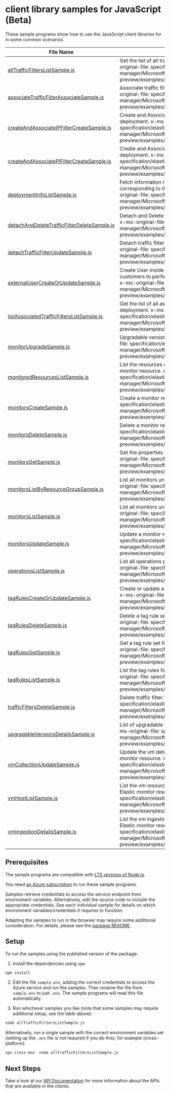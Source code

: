 # client library samples for JavaScript (Beta)

These sample programs show how to use the JavaScript client libraries for in some common scenarios.

| **File Name**                                                                           | **Description**                                                                                                                                                                                                                                          |
| --------------------------------------------------------------------------------------- | -------------------------------------------------------------------------------------------------------------------------------------------------------------------------------------------------------------------------------------------------------- |
| [allTrafficFiltersListSample.js][alltrafficfilterslistsample]                           | Get the list of all traffic filters for the account. x-ms-original-file: specification/elastic/resource-manager/Microsoft.Elastic/preview/2022-07-01-preview/examples/AllTrafficFilters_list.json                                                        |
| [associateTrafficFilterAssociateSample.js][associatetrafficfilterassociatesample]       | Associate traffic filter for the given deployment. x-ms-original-file: specification/elastic/resource-manager/Microsoft.Elastic/preview/2022-07-01-preview/examples/AssociateTrafficFilter_Update.json                                                   |
| [createAndAssociateIPFilterCreateSample.js][createandassociateipfiltercreatesample]     | Create and Associate IP traffic filter for the given deployment. x-ms-original-file: specification/elastic/resource-manager/Microsoft.Elastic/preview/2022-07-01-preview/examples/IPTrafficFilter_Create.json                                            |
| [createAndAssociatePlFilterCreateSample.js][createandassociateplfiltercreatesample]     | Create and Associate private link traffic filter for the given deployment. x-ms-original-file: specification/elastic/resource-manager/Microsoft.Elastic/preview/2022-07-01-preview/examples/PrivateLinkTrafficFilters_Create.json                        |
| [deploymentInfoListSample.js][deploymentinfolistsample]                                 | Fetch information regarding Elastic cloud deployment corresponding to the Elastic monitor resource. x-ms-original-file: specification/elastic/resource-manager/Microsoft.Elastic/preview/2022-07-01-preview/examples/DeploymentInfo_List.json            |
| [detachAndDeleteTrafficFilterDeleteSample.js][detachanddeletetrafficfilterdeletesample] | Detach and Delete traffic filter from the given deployment. x-ms-original-file: specification/elastic/resource-manager/Microsoft.Elastic/preview/2022-07-01-preview/examples/DetachAndDeleteTrafficFilter_Delete.json                                    |
| [detachTrafficFilterUpdateSample.js][detachtrafficfilterupdatesample]                   | Detach traffic filter for the given deployment. x-ms-original-file: specification/elastic/resource-manager/Microsoft.Elastic/preview/2022-07-01-preview/examples/DetachTrafficFilters_Update.json                                                        |
| [externalUserCreateOrUpdateSample.js][externalusercreateorupdatesample]                 | Create User inside elastic deployment which are used by customers to perform operations on the elastic deployment x-ms-original-file: specification/elastic/resource-manager/Microsoft.Elastic/preview/2022-07-01-preview/examples/ExternalUserInfo.json |
| [listAssociatedTrafficFiltersListSample.js][listassociatedtrafficfilterslistsample]     | Get the list of all associated traffic filters for the given deployment. x-ms-original-file: specification/elastic/resource-manager/Microsoft.Elastic/preview/2022-07-01-preview/examples/AssociatedFiltersForDeployment_list.json                       |
| [monitorUpgradeSample.js][monitorupgradesample]                                         | Upgradable version for a monitor resource. x-ms-original-file: specification/elastic/resource-manager/Microsoft.Elastic/preview/2022-07-01-preview/examples/Monitor_Upgrade.json                                                                         |
| [monitoredResourcesListSample.js][monitoredresourceslistsample]                         | List the resources currently being monitored by the Elastic monitor resource. x-ms-original-file: specification/elastic/resource-manager/Microsoft.Elastic/preview/2022-07-01-preview/examples/MonitoredResources_List.json                              |
| [monitorsCreateSample.js][monitorscreatesample]                                         | Create a monitor resource. x-ms-original-file: specification/elastic/resource-manager/Microsoft.Elastic/preview/2022-07-01-preview/examples/Monitors_Create.json                                                                                         |
| [monitorsDeleteSample.js][monitorsdeletesample]                                         | Delete a monitor resource. x-ms-original-file: specification/elastic/resource-manager/Microsoft.Elastic/preview/2022-07-01-preview/examples/Monitors_Delete.json                                                                                         |
| [monitorsGetSample.js][monitorsgetsample]                                               | Get the properties of a specific monitor resource. x-ms-original-file: specification/elastic/resource-manager/Microsoft.Elastic/preview/2022-07-01-preview/examples/Monitors_Get.json                                                                    |
| [monitorsListByResourceGroupSample.js][monitorslistbyresourcegroupsample]               | List all monitors under the specified resource group. x-ms-original-file: specification/elastic/resource-manager/Microsoft.Elastic/preview/2022-07-01-preview/examples/Monitors_ListByResourceGroup.json                                                 |
| [monitorsListSample.js][monitorslistsample]                                             | List all monitors under the specified subscription. x-ms-original-file: specification/elastic/resource-manager/Microsoft.Elastic/preview/2022-07-01-preview/examples/Monitors_List.json                                                                  |
| [monitorsUpdateSample.js][monitorsupdatesample]                                         | Update a monitor resource. x-ms-original-file: specification/elastic/resource-manager/Microsoft.Elastic/preview/2022-07-01-preview/examples/Monitors_Update.json                                                                                         |
| [operationsListSample.js][operationslistsample]                                         | List all operations provided by Microsoft.Elastic. x-ms-original-file: specification/elastic/resource-manager/Microsoft.Elastic/preview/2022-07-01-preview/examples/Operations_List.json                                                                 |
| [tagRulesCreateOrUpdateSample.js][tagrulescreateorupdatesample]                         | Create or update a tag rule set for a given monitor resource. x-ms-original-file: specification/elastic/resource-manager/Microsoft.Elastic/preview/2022-07-01-preview/examples/TagRules_CreateOrUpdate.json                                              |
| [tagRulesDeleteSample.js][tagrulesdeletesample]                                         | Delete a tag rule set for a given monitor resource. x-ms-original-file: specification/elastic/resource-manager/Microsoft.Elastic/preview/2022-07-01-preview/examples/TagRules_Delete.json                                                                |
| [tagRulesGetSample.js][tagrulesgetsample]                                               | Get a tag rule set for a given monitor resource. x-ms-original-file: specification/elastic/resource-manager/Microsoft.Elastic/preview/2022-07-01-preview/examples/TagRules_Get.json                                                                      |
| [tagRulesListSample.js][tagruleslistsample]                                             | List the tag rules for a given monitor resource. x-ms-original-file: specification/elastic/resource-manager/Microsoft.Elastic/preview/2022-07-01-preview/examples/TagRules_List.json                                                                     |
| [trafficFiltersDeleteSample.js][trafficfiltersdeletesample]                             | Delete traffic filter from the account. x-ms-original-file: specification/elastic/resource-manager/Microsoft.Elastic/preview/2022-07-01-preview/examples/TrafficFilters_Delete.json                                                                      |
| [upgradableVersionsDetailsSample.js][upgradableversionsdetailssample]                   | List of upgradable versions for a given monitor resource. x-ms-original-file: specification/elastic/resource-manager/Microsoft.Elastic/preview/2022-07-01-preview/examples/UpgradableVersions_Details.json                                               |
| [vmCollectionUpdateSample.js][vmcollectionupdatesample]                                 | Update the vm details that will be monitored by the Elastic monitor resource. x-ms-original-file: specification/elastic/resource-manager/Microsoft.Elastic/preview/2022-07-01-preview/examples/VMCollection_Update.json                                  |
| [vmHostListSample.js][vmhostlistsample]                                                 | List the vm resources currently being monitored by the Elastic monitor resource. x-ms-original-file: specification/elastic/resource-manager/Microsoft.Elastic/preview/2022-07-01-preview/examples/VMHost_List.json                                       |
| [vmIngestionDetailsSample.js][vmingestiondetailssample]                                 | List the vm ingestion details that will be monitored by the Elastic monitor resource. x-ms-original-file: specification/elastic/resource-manager/Microsoft.Elastic/preview/2022-07-01-preview/examples/VMIngestion_Details.json                          |

## Prerequisites

The sample programs are compatible with [LTS versions of Node.js](https://github.com/nodejs/release#release-schedule).

You need [an Azure subscription][freesub] to run these sample programs.

Samples retrieve credentials to access the service endpoint from environment variables. Alternatively, edit the source code to include the appropriate credentials. See each individual sample for details on which environment variables/credentials it requires to function.

Adapting the samples to run in the browser may require some additional consideration. For details, please see the [package README][package].

## Setup

To run the samples using the published version of the package:

1. Install the dependencies using `npm`:

```bash
npm install
```

2. Edit the file `sample.env`, adding the correct credentials to access the Azure service and run the samples. Then rename the file from `sample.env` to just `.env`. The sample programs will read this file automatically.

3. Run whichever samples you like (note that some samples may require additional setup, see the table above):

```bash
node allTrafficFiltersListSample.js
```

Alternatively, run a single sample with the correct environment variables set (setting up the `.env` file is not required if you do this), for example (cross-platform):

```bash
npx cross-env  node allTrafficFiltersListSample.js
```

## Next Steps

Take a look at our [API Documentation][apiref] for more information about the APIs that are available in the clients.

[alltrafficfilterslistsample]: https://github.com/Azure/azure-sdk-for-js/blob/main/sdk/elastic/arm-elastic/samples/v1-beta/javascript/allTrafficFiltersListSample.js
[associatetrafficfilterassociatesample]: https://github.com/Azure/azure-sdk-for-js/blob/main/sdk/elastic/arm-elastic/samples/v1-beta/javascript/associateTrafficFilterAssociateSample.js
[createandassociateipfiltercreatesample]: https://github.com/Azure/azure-sdk-for-js/blob/main/sdk/elastic/arm-elastic/samples/v1-beta/javascript/createAndAssociateIPFilterCreateSample.js
[createandassociateplfiltercreatesample]: https://github.com/Azure/azure-sdk-for-js/blob/main/sdk/elastic/arm-elastic/samples/v1-beta/javascript/createAndAssociatePlFilterCreateSample.js
[deploymentinfolistsample]: https://github.com/Azure/azure-sdk-for-js/blob/main/sdk/elastic/arm-elastic/samples/v1-beta/javascript/deploymentInfoListSample.js
[detachanddeletetrafficfilterdeletesample]: https://github.com/Azure/azure-sdk-for-js/blob/main/sdk/elastic/arm-elastic/samples/v1-beta/javascript/detachAndDeleteTrafficFilterDeleteSample.js
[detachtrafficfilterupdatesample]: https://github.com/Azure/azure-sdk-for-js/blob/main/sdk/elastic/arm-elastic/samples/v1-beta/javascript/detachTrafficFilterUpdateSample.js
[externalusercreateorupdatesample]: https://github.com/Azure/azure-sdk-for-js/blob/main/sdk/elastic/arm-elastic/samples/v1-beta/javascript/externalUserCreateOrUpdateSample.js
[listassociatedtrafficfilterslistsample]: https://github.com/Azure/azure-sdk-for-js/blob/main/sdk/elastic/arm-elastic/samples/v1-beta/javascript/listAssociatedTrafficFiltersListSample.js
[monitorupgradesample]: https://github.com/Azure/azure-sdk-for-js/blob/main/sdk/elastic/arm-elastic/samples/v1-beta/javascript/monitorUpgradeSample.js
[monitoredresourceslistsample]: https://github.com/Azure/azure-sdk-for-js/blob/main/sdk/elastic/arm-elastic/samples/v1-beta/javascript/monitoredResourcesListSample.js
[monitorscreatesample]: https://github.com/Azure/azure-sdk-for-js/blob/main/sdk/elastic/arm-elastic/samples/v1-beta/javascript/monitorsCreateSample.js
[monitorsdeletesample]: https://github.com/Azure/azure-sdk-for-js/blob/main/sdk/elastic/arm-elastic/samples/v1-beta/javascript/monitorsDeleteSample.js
[monitorsgetsample]: https://github.com/Azure/azure-sdk-for-js/blob/main/sdk/elastic/arm-elastic/samples/v1-beta/javascript/monitorsGetSample.js
[monitorslistbyresourcegroupsample]: https://github.com/Azure/azure-sdk-for-js/blob/main/sdk/elastic/arm-elastic/samples/v1-beta/javascript/monitorsListByResourceGroupSample.js
[monitorslistsample]: https://github.com/Azure/azure-sdk-for-js/blob/main/sdk/elastic/arm-elastic/samples/v1-beta/javascript/monitorsListSample.js
[monitorsupdatesample]: https://github.com/Azure/azure-sdk-for-js/blob/main/sdk/elastic/arm-elastic/samples/v1-beta/javascript/monitorsUpdateSample.js
[operationslistsample]: https://github.com/Azure/azure-sdk-for-js/blob/main/sdk/elastic/arm-elastic/samples/v1-beta/javascript/operationsListSample.js
[tagrulescreateorupdatesample]: https://github.com/Azure/azure-sdk-for-js/blob/main/sdk/elastic/arm-elastic/samples/v1-beta/javascript/tagRulesCreateOrUpdateSample.js
[tagrulesdeletesample]: https://github.com/Azure/azure-sdk-for-js/blob/main/sdk/elastic/arm-elastic/samples/v1-beta/javascript/tagRulesDeleteSample.js
[tagrulesgetsample]: https://github.com/Azure/azure-sdk-for-js/blob/main/sdk/elastic/arm-elastic/samples/v1-beta/javascript/tagRulesGetSample.js
[tagruleslistsample]: https://github.com/Azure/azure-sdk-for-js/blob/main/sdk/elastic/arm-elastic/samples/v1-beta/javascript/tagRulesListSample.js
[trafficfiltersdeletesample]: https://github.com/Azure/azure-sdk-for-js/blob/main/sdk/elastic/arm-elastic/samples/v1-beta/javascript/trafficFiltersDeleteSample.js
[upgradableversionsdetailssample]: https://github.com/Azure/azure-sdk-for-js/blob/main/sdk/elastic/arm-elastic/samples/v1-beta/javascript/upgradableVersionsDetailsSample.js
[vmcollectionupdatesample]: https://github.com/Azure/azure-sdk-for-js/blob/main/sdk/elastic/arm-elastic/samples/v1-beta/javascript/vmCollectionUpdateSample.js
[vmhostlistsample]: https://github.com/Azure/azure-sdk-for-js/blob/main/sdk/elastic/arm-elastic/samples/v1-beta/javascript/vmHostListSample.js
[vmingestiondetailssample]: https://github.com/Azure/azure-sdk-for-js/blob/main/sdk/elastic/arm-elastic/samples/v1-beta/javascript/vmIngestionDetailsSample.js
[apiref]: https://docs.microsoft.com/javascript/api/@azure/arm-elastic?view=azure-node-preview
[freesub]: https://azure.microsoft.com/free/
[package]: https://github.com/Azure/azure-sdk-for-js/tree/main/sdk/elastic/arm-elastic/README.md